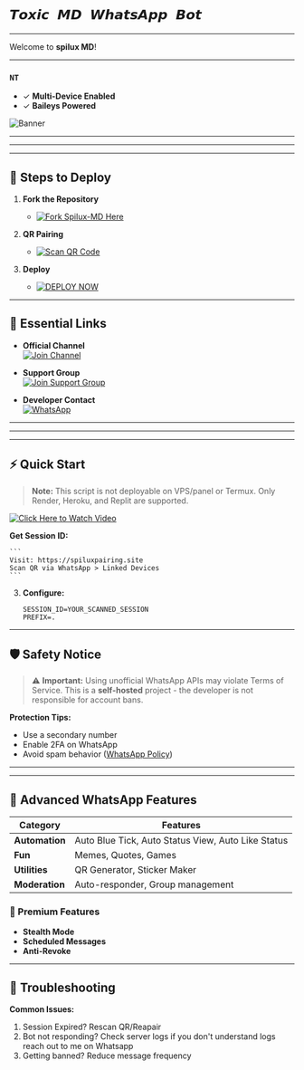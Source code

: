 # `𝙏𝙤𝙭𝙞𝙘 𝙈𝘿 𝙒𝙝𝙖𝙩𝙨𝘼𝙥𝙥 𝘽𝙤𝙩`

---

Welcome to **spilux MD**! 

---

### `NT`

- ✓ **Multi-Device Enabled**  
- ✓ **Baileys Powered**  
  


![Banner](https://i.imgur.com/FkPuFOj.jpeg)

---

---

---
## 🚀 Steps to Deploy

1. **Fork the Repository**  
   - [![Fork Spilux-MD Here](https://img.shields.io/badge/Fork%20spilux--MD%20Here-Click%20Here-brightgreen?style=for-the-badge&logo=git)](https://github.com/spider660/Spilux-MD/fork)


2. **QR Pairing**  
   - [![Scan QR Code](https://img.shields.io/badge/Scan%20QR%20Code-Click%20Here-brightblue?style=for-the-badge&logo=qrcode)](https://spiluxmd.vercel.app/)


3. **Deploy**  
   - [![DEPLOY NOW](https://img.shields.io/badge/DEPLOY%20NOW-Click%20Here-brightorange?style=for-the-badge&logo=rocket)](https://spiluxmd.vercel.app/)

---


## 🔗 Essential Links  

- **Official Channel**  
  [![Join Channel](https://img.shields.io/badge/Join%20Channel-**Click%20Here**-brightgreen?style=for-the-badge&logo=whatsapp&logoColor=white)](https://whatsapp.com/channel/0029VagJlnG6xCSU2tS1Vz19)

- **Support Group**  
  [![Join Support Group](https://img.shields.io/badge/Join%20Support%20Group-**Click%20Here**-brightblue?style=for-the-badge&logo=whatsapp&logoColor=white)](https://chat.whatsapp.com/GoXKLVJgTAAC3556FXkfFI)

- **Developer Contact**  
  [![WhatsApp](https://img.shields.io/badge/Contact%20Developer-**Click%20Here**-brightgreen?logo=whatsapp&style=for-the-badge&logoColor=white)](https://api.whatsapp.com/send?phone=254112011036)

--- 


---

---

## ⚡ Quick Start

> **Note:** This script is not deployable on VPS/panel or Termux.
 Only Render, Heroku, and Replit are supported.


[![Click Here to Watch Video](https://img.shields.io/badge/-Watch%20Video%20if%20you%20don't%20know%20how%20to%20pair-red?style=for-the-badge&logo=youtube)](https://youtu.be/KE_u0JMRSsU)


**Get Session ID:**

    ```
    Visit: https://spiluxpairing.site
    Scan QR via WhatsApp > Linked Devices
    ```


3. **Configure:**
    ```env or Vars 
    SESSION_ID=YOUR_SCANNED_SESSION
    PREFIX=.
    ```

---

## 🛡️ Safety Notice
> ⚠️ **Important:** Using unofficial WhatsApp APIs may violate Terms of Service. This is a **self-hosted** project - the developer is not responsible for account bans.

**Protection Tips:**
- Use a secondary number
- Enable 2FA on WhatsApp
- Avoid spam behavior ([WhatsApp Policy](https://www.whatsapp.com/legal))

---

---

## 🚀 Advanced WhatsApp Features  

| Category       | Features                  |  
|----------------|---------------------------|  
| **Automation** | Auto Blue Tick, Auto Status View, Auto Like Status |  
| **Fun**       | Memes, Quotes, Games      |  
| **Utilities** | QR Generator, Sticker Maker |  
| **Moderation**| Auto-responder, Group management |  

### 💎 Premium Features  
- **Stealth Mode**  
- **Scheduled Messages**  
- **Anti-Revoke**  

---


## 📌 Troubleshooting
**Common Issues:**
1. Session Expired? Rescan QR/Reapair
2. Bot not responding? Check server logs if you don't understand logs reach out to me on Whatsapp 
3. Getting banned? Reduce message frequency


